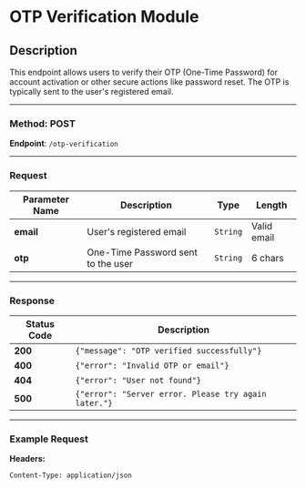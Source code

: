 # OTP Verification Module

## Description
This endpoint allows users to verify their OTP (One-Time Password) for account activation or other secure actions like password reset. The OTP is typically sent to the user's registered email.

---

### Method: **POST**

**Endpoint**: `/otp-verification`

---

### Request

| Parameter Name | Description                       | Type     | Length  |
|----------------|-----------------------------------|----------|---------|
| **email**      | User's registered email           | `String` | Valid email |
| **otp**        | One-Time Password sent to the user| `String` | 6 chars  |

---

### Response

| Status Code | Description                                           |
|-------------|-------------------------------------------------------|
| **200**     | `{"message": "OTP verified successfully"}`            |
| **400**     | `{"error": "Invalid OTP or email"}`                   |
| **404**     | `{"error": "User not found"}`                         |
| **500**     | `{"error": "Server error. Please try again later."}`   |

---

### Example Request

**Headers:**

```http
Content-Type: application/json
